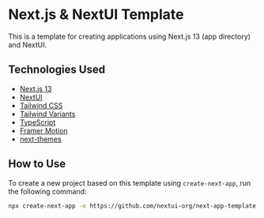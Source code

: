 # Next.js & NextUI Template

This is a template for creating applications using Next.js 13 (app directory) and NextUI.

## Technologies Used

- [Next.js 13](https://nextjs.org/docs/getting-started)
- [NextUI](https://nextui-docs-v2.vercel.app/)
- [Tailwind CSS](https://tailwindcss.com/)
- [Tailwind Variants](https://tailwind-variants.org)
- [TypeScript](https://www.typescriptlang.org/)
- [Framer Motion](https://www.framer.com/motion/)
- [next-themes](https://github.com/pacocoursey/next-themes)

## How to Use

To create a new project based on this template using `create-next-app`, run the following command:

```bash
npx create-next-app -e https://github.com/nextui-org/next-app-template
